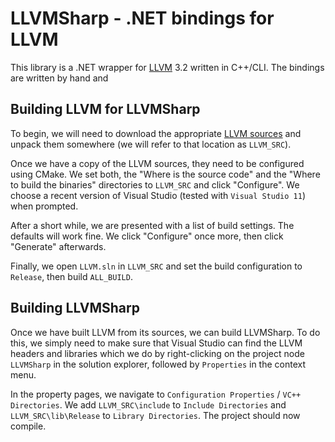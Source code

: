LLVMSharp - .NET bindings for LLVM
===================

This library is a .NET wrapper for [LLVM](http://llvm.org/) 3.2 written in C++/CLI. The bindings are written by hand and

## Building LLVM for LLVMSharp

To begin, we will need to download the appropriate [LLVM sources](http://llvm.org/releases/download.html#3.2) and unpack them somewhere (we will refer to that location as `LLVM_SRC`).

Once we have a copy of the LLVM sources, they need to be configured using CMake. We set both, the "Where is the source code" and the "Where to build the binaries" directories to `LLVM_SRC` and click "Configure". We choose a recent version of Visual Studio (tested with `Visual Studio 11`) when prompted.

After a short while, we are presented with a list of build settings. The defaults will work fine. We click "Configure" once more, then click "Generate" afterwards.

Finally, we open `LLVM.sln` in `LLVM_SRC` and set the build configuration to `Release`, then build `ALL_BUILD`.

## Building LLVMSharp

Once we have built LLVM from its sources, we can build LLVMSharp. To do this, we simply need to make sure that Visual Studio can find the LLVM headers and libraries which we do by right-clicking on the project node `LLVMSharp` in the solution explorer, followed by `Properties` in the context menu. 

In the property pages, we navigate to `Configuration Properties` / `VC++ Directories`. We add `LLVM_SRC\include` to `Include Directories` and `LLVM_SRC\lib\Release` to `Library Directories`. The project should now compile.